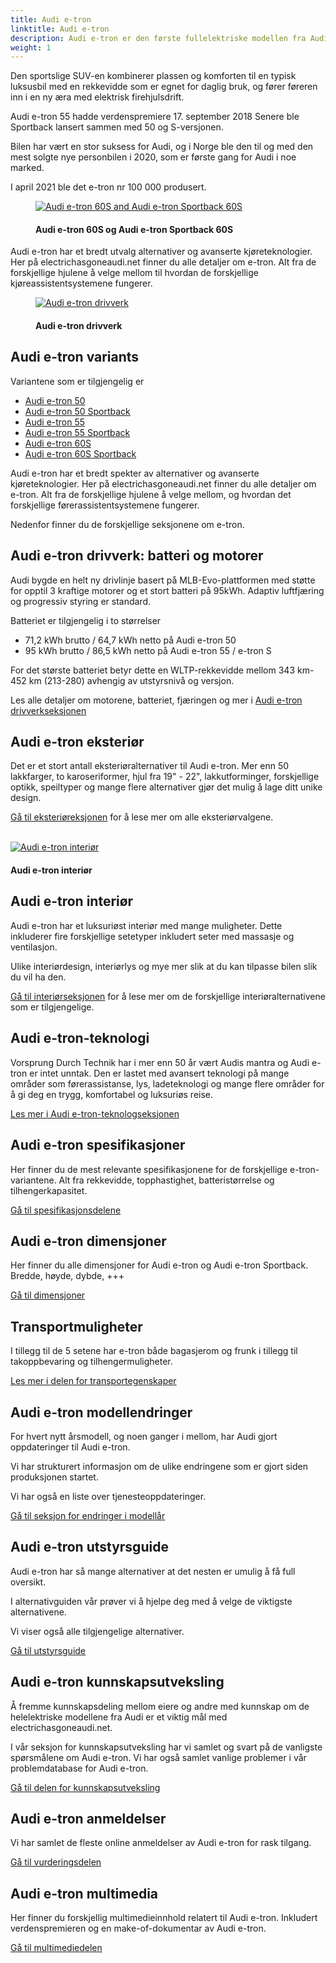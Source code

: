 ```yaml
---
title: Audi e-tron
linktitle: Audi e-tron
description: Audi e-tron er den første fullelektriske modellen fra Audi og kommer i flere varianter med mange valgmuligheter for motor, batteri, teknologi og design. 
weight: 1
---
```

<!-- markdownlint-disable MD033 -->
Den sportslige SUV-en kombinerer plassen og komforten til en typisk luksusbil med en rekkevidde som er egnet for daglig bruk, og fører føreren inn i en ny æra med elektrisk firehjulsdrift.

Audi e-tron 55 hadde verdenspremiere 17. september 2018 Senere ble Sportback lansert sammen med 50 og S-versjonen.

Bilen har vært en stor suksess for Audi, og i Norge ble den til og med den mest solgte nye personbilen i 2020, som er første gang for Audi i noe marked.

I april 2021 ble det e-tron nr 100 000 produsert.

<figure>
    <a href="https://media.electrichasgoneaudi.net/multimedia/models/e-tron/variants/variants1.jpg">
        <img src="https://media.electrichasgoneaudi.net/multimedia/models/e-tron/variants/variants1s.jpg" alt="Audi e-tron 60S and Audi e-tron Sportback 60S" title="Audi e-tron 60S and Audi e-tron Sportback 60S">
    </a>
    <figcaption><h4>Audi e-tron 60S og Audi e-tron Sportback 60S</h4></figcaption>
</figure>

Audi e-tron har et bredt utvalg alternativer og avanserte kjøreteknologier. Her på electrichasgoneaudi.net finner du alle detaljer om e-tron. Alt fra de forskjellige hjulene å velge mellom til hvordan de forskjellige kjøreassistentsystemene fungerer.

<figure>
    <a href="https://media.electrichasgoneaudi.net/multimedia/models/e-tron/drivetrain/drivetrain2.jpg">
        <img src="https://media.electrichasgoneaudi.net/multimedia/models/e-tron/drivetrain/drivetrain2s.jpg" alt="Audi e-tron drivverk" title="Audi e-tron drivverk">
    </a>
    <figcaption><h4>Audi e-tron drivverk</h4></figcaption>
</figure>

## Audi e-tron variants

Variantene som er tilgjengelig er

- [Audi e-tron 50](/models/e-tron/variants/#audi-e-tron-50)
- [Audi e-tron 50 Sportback](/models/e-tron/variants/#audi-e-tron-50-sportback)
- [Audi e-tron 55](/models/e-tron/variants/#audi-e-tron-55)
- [Audi e-tron 55 Sportback](/models/e-tron/variants/#audi-e-tron-55-sportback)
- [Audi e-tron 60S](/models/e-tron/variants/#audi-e-tron-60s)
- [Audi e-tron 60S Sportback](/models/e-tron/variants/#audi-e-tron-60s-sportback)
  
Audi e-tron har et bredt spekter av alternativer og avanserte kjøreteknologier. Her på electrichasgoneaudi.net finner du alle detaljer om e-tron. Alt fra de forskjellige hjulene å velge mellom, og hvordan det forskjellige førerassistentsystemene fungerer.

Nedenfor finner du de forskjellige seksjonene om e-tron.

## Audi e-tron drivverk: batteri og motorer

Audi bygde en helt ny drivlinje basert på MLB-Evo-plattformen med støtte for opptil 3 kraftige motorer og et stort batteri på 95kWh. Adaptiv luftfjæring og progressiv styring er standard.

Batteriet er tilgjengelig i to størrelser

- 71,2 kWh brutto / 64,7 kWh netto på Audi e-tron 50
- 95 kWh brutto / 86,5 kWh netto på Audi e-tron 55 / e-tron S

For det største batteriet betyr dette en WLTP-rekkevidde mellom 343 km-452 km (213-280) avhengig av utstyrsnivå og versjon.

Les alle detaljer om motorene, batteriet, fjæringen og mer i [Audi e-tron drivverkseksjonen](drivetrain)

## Audi e-tron eksteriør

Det er et stort antall eksteriøralternativer til Audi e-tron. Mer enn 50 lakkfarger, to karoseriformer, hjul fra 19" - 22", lakkutforminger, forskjellige optikk, speiltyper og mange flere alternativer gjør det mulig å lage ditt unike design.

[Gå til eksteriøreksjonen](exterior) for å lese mer om alle eksteriørvalgene.

<br/>

<figur>
    <a href="https://media.electrichasgoneaudi.net/multimedia/models/e-tron/interior/interior.jpg">
        <img src="https://media.electrichasgoneaudi.net/multimedia/models/e-tron/interior/interiors.jpg"
        alt="Audi e-tron interiør" title="Audi e-tron interiør">
    </a>
    <figcaption><h4>Audi e-tron interiør</h4></figcaption>
</figur>

## Audi e-tron interiør

Audi e-tron har et luksuriøst interiør med mange muligheter. Dette inkluderer fire forskjellige setetyper inkludert seter med massasje og ventilasjon.

Ulike interiørdesign, interiørlys og mye mer slik at du kan tilpasse bilen slik du vil ha den.

[Gå til interiørseksjonen](interior) for å lese mer om de forskjellige interiøralternativene som er tilgjengelige.

## Audi e-tron-teknologi

Vorsprung Durch Technik har i mer enn 50 år vært Audis mantra og Audi e-tron er intet unntak. Den er lastet med avansert teknologi på mange områder som førerassistanse, lys, ladeteknologi og mange flere områder for å gi deg en trygg, komfortabel og luksuriøs reise.

[Les mer i Audi e-tron-teknologseksjonen](technology)

## Audi e-tron spesifikasjoner

Her finner du de mest relevante spesifikasjonene for de forskjellige e-tron-variantene. Alt fra rekkevidde, topphastighet, batteristørrelse og tilhengerkapasitet.

[Gå til spesifikasjonsdelene](specifications)

## Audi e-tron dimensjoner

Her finner du alle dimensjoner for Audi e-tron og Audi e-tron Sportback. Bredde, høyde, dybde, +++

[Gå til dimensjoner](dimensions)

## Transportmuligheter

I tillegg til de 5 setene har e-tron både bagasjerom og frunk i tillegg til takoppbevaring og tilhengermuligheter.

[Les mer i delen for transportegenskaper](transporation)

## Audi e-tron modellendringer

For hvert nytt årsmodell, og noen ganger i mellom, har Audi gjort oppdateringer til Audi e-tron.

Vi har strukturert informasjon om de ulike endringene som er gjort siden produksjonen startet.

Vi har også en liste over tjenesteoppdateringer.

[Gå til seksjon for endringer i modellår](mychanges)

## Audi e-tron utstyrsguide

Audi e-tron har så mange alternativer at det nesten er umulig å få full oversikt.

I alternativguiden vår prøver vi å hjelpe deg med å velge de viktigste alternativene.

Vi viser også alle tilgjengelige alternativer.

[Gå til utstyrsguide](optionguide)

## Audi e-tron kunnskapsutveksling

Å fremme kunnskapsdeling mellom eiere og andre med kunnskap om de helelektriske modellene fra Audi er et viktig mål med electrichasgoneaudi.net.

I vår seksjon for kunnskapsutveksling har vi samlet og svart på de vanligste spørsmålene om Audi e-tron.
Vi har også samlet vanlige problemer i vår problemdatabase for Audi e-tron.

[Gå til delen for kunnskapsutveksling](knowledgeexchange)

## Audi e-tron anmeldelser

Vi har samlet de fleste online anmeldelser av Audi e-tron for rask tilgang.

[Gå til vurderingsdelen](rewiews)

## Audi e-tron multimedia

Her finner du forskjellig multimedieinnhold relatert til Audi e-tron. Inkludert verdenspremieren og en make-of-dokumentar av Audi e-tron.

[Gå til multimediedelen](multimedia)
